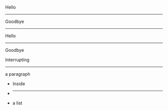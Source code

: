 Hello

---

Goodbye

***

Hello

___

Goodbye


Interrupting
***
a paragraph

- Inside
- ***
- a list
